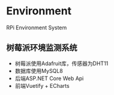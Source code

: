 ﻿# Environment
RPi Environment System
## 树莓派环境监测系统
- 树莓派使用Adafruit库，传感器为DHT11
- 数据库使用MySQL8
- 后端ASP.NET Core Web Api
- 前端Vuetify + ECharts
